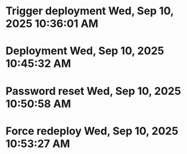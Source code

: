 # Trigger deployment Wed, Sep 10, 2025 10:36:01 AM
# Deployment Wed, Sep 10, 2025 10:45:32 AM
# Password reset Wed, Sep 10, 2025 10:50:58 AM
# Force redeploy Wed, Sep 10, 2025 10:53:27 AM
